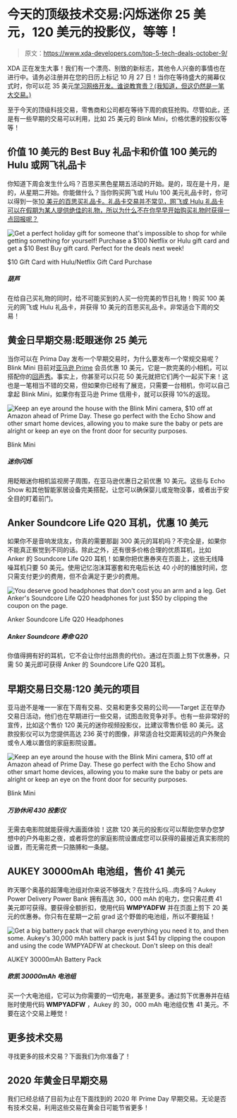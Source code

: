 # 今天的顶级技术交易:闪烁迷你 25 美元，120 美元的投影仪，等等！

> 原文：<https://www.xda-developers.com/top-5-tech-deals-october-9/>

XDA 正在发生大事！我们有一个漂亮、别致的新标志，其他令人兴奋的事情也在进行中。请务必注册并在您的日历上标记 10 月 27 日！当你在等待盛大的揭幕仪式时，你可以花 35 美元[学习网络开发。谁说教育贵？(我知道，但这仍然是一笔大交易。)](https://www.xda-developers.com/get-an-education-in-web-development-with-35-hours-of-training-for-under-35/)

至于今天的顶级科技交易，零售商和公司都在等待下周的疯狂抢购。尽管如此，还是有一些早期的交易可以利用，比如 25 美元的 Blink Mini，价格优惠的投影仪等等！

## 价值 10 美元的 Best Buy 礼品卡和价值 100 美元的 Hulu 或网飞礼品卡

你知道下周会发生什么吗？百思买黑色星期五活动的开始。是的，现在是十月，是的，从星期二开始。你能做什么？当你购买网飞或 Hulu 100 美元礼品卡时，你可以得到一张[10 美元的百思买礼品卡。礼品卡交易并不常见，网飞或 Hulu 礼品卡可以在假期为某人提供绝佳的礼物，所以为什么不在你早早开始购买礼物时获得一点回报呢？](https://shop-links.co/link/?exclusive=1&publisher_slug=xda&article_name=Today%27s+Top+Tech+Deals%3A+Blinks+Minis+for+%2425%2C+%24120+Projector%2C+and+More%21&article_url=https%3A%2F%2Fwww.xda-developers.com%2Ftop-5-tech-deals-october-9%2F&u1=UUxdaUeUpU30156&url=https%3A%2F%2Fwww.bestbuy.com%2Fsite%2Ftop-deals%2Fgift-card-deals%2Fpcmcat1563304230040.c%3Fid%3Dpcmcat1563304230040)

 <picture>![Get a perfect holiday gift for someone that's impossible to shop for while getting something for yourself! Purchase a $100 Netflix or Hulu gift card and get a $10 Best Buy gift card. Perfect for the deals next week!](img/dae58c1010b29434e965f2df2835bd26.png)</picture> 

$10 Gift Card with Hulu/Netflix Gift Card Purchase

##### 葫芦

在给自己买礼物的同时，给不可能买到的人买一份完美的节日礼物！购买 100 美元的网飞或 Hulu 礼品卡，并获得 10 美元的百思买礼品卡。非常适合下周的交易！

## 黄金日早期交易:眨眼迷你 25 美元

当你可以在 Prima Day 发布一个早期交易时，为什么要发布一个常规交易呢？Blink Mini 目前对[亚马逊 Prime](https://www.amazon.com/Nintendo-Switch-Neon-Blue-Joy%E2%80%91/dp/B07VGRJDFY?tag=xda-57lbm91-20&ascsubtag=UUxdaUeUpU30156&asc_refurl=https%3A%2F%2Fwww.xda-developers.com%2Ftop-5-tech-deals-october-9%2F&asc_campaign=Short-Term) 会员优惠 10 美元，它是一款完美的小相机，可以搭配你的[回声秀](https://www.amazon.com/dp/B07HZLHPKP?tag=xda-57lbm91-20&ascsubtag=UUxdaUeUpU30156&asc_refurl=https%3A%2F%2Fwww.xda-developers.com%2Ftop-5-tech-deals-october-9%2F&asc_campaign=Short-Term)。事实上，你甚至可以只花 50 美元就把它们两个一起买下来！这也是一笔相当不错的交易，但如果你已经有了展览，只需要一台相机，你可以自己拿起 Blink Mini，如果你有亚马逊 Prime 信用卡，就可以获得 10%的返现。

 <picture>![Keep an eye around the house with the Blink Mini camera, $10 off at Amazon ahead of Prime Day. These go perfect with the Echo Show and other smart home devices, allowing you to make sure the baby or pets are alright or keep an eye on the front door for security purposes.](img/6abb79039875eefb6257ad0815cac1da.png)</picture> 

Blink Mini

##### 迷你闪烁

用眨眼迷你相机监视房子周围，在亚马逊优惠日之前优惠 10 美元。这些与 Echo Show 和其他智能家居设备完美搭配，让您可以确保婴儿或宠物没事，或者出于安全目的盯着前门。

## Anker Soundcore Life Q20 耳机，优惠 10 美元

如果你不是音响发烧友，你真的需要那副 300 美元的耳机吗？不完全是，如果你不能真正察觉到不同的话。除此之外，还有很多价格合理的优质耳机，比如 Anker 的 Soundcore Life Q20 耳机！如果你把优惠券夹在页面上，这些无线降噪耳机只要 50 美元。使用记忆泡沫耳塞套和充电后长达 40 小时的播放时间，您只需支付更少的费用，但不会满足于更少的费用。

 <picture>![You deserve good headphones that don't cost you an arm and a leg. Get Anker's Soundcore Life Q20 headphones for just $50 by clipping the coupon on the page.](img/776b76e1e0d103c5f6368b21a351a9cc.png)</picture> 

Anker Soundcore Life Q20 Headphones

##### Anker Soundcore 寿命 Q20

你值得拥有好的耳机，它不会让你付出昂贵的代价。通过在页面上剪下优惠券，只需 50 美元即可获得 Anker 的 Soundcore Life Q20 耳机。

## 早期交易日交易:120 美元的项目

亚马逊不是唯一一家在下周有交易、交易和更多交易的公司——Target 正在举办交易日活动，他们也在早期进行一些交易，试图击败竞争对手。也有一些非常好的宣传，比如这个售价 120 美元的迷你视频投影仪，比建议零售价低 80 美元。这款投影仪可以为您提供高达 236 英寸的图像，非常适合社交距离较远的户外聚会或令人难以置信的家庭影院设置。

 <picture>![Keep an eye around the house with the Blink Mini camera, $10 off at Amazon ahead of Prime Day. These go perfect with the Echo Show and other smart home devices, allowing you to make sure the baby or pets are alright or keep an eye on the front door for security purposes.](img/6abb79039875eefb6257ad0815cac1da.png)</picture> 

Blink Mini

##### 万协休闲 430 投影仪

无需去电影院就能获得大画面体验！这款 120 美元的投影仪可以帮助您举办您梦想中的户外电影之夜，或者将您的家庭影院设置成您可以获得的最接近真实影院的设置，而无需花费一只胳膊和一条腿。

## AUKEY 30000mAh 电池组，售价 41 美元

昨天哪个奥基的超薄电池组对你来说不够强大？在找什么吗...肉多吗？Aukey Power Delivery Power Bank 拥有高达 30，000 mAh 的电力，您只需花费 41 美元即可获得。要获得全额折扣，使用代码 **WMPYADFW** 并在页面上剪下 20 美元的优惠券。你只有在星期一之前 grad 这个野兽的电池组，所以不要拖延！

 <picture>![Get a big battery pack that will charge everything you need it to, and then some. Aukey's 30,000 mAh battery pack is just $41 by clipping the coupon and using the code <strong>WMPYADFW</strong> at checkout. Don't sleep on this deal!](img/4294a4a2d9ff2929d455723e1c904004.png)</picture> 

AUKEY 30000mAh Battery Pack

##### 欧凯 30000mAh 电池组

买一个大电池组，它可以为你需要的一切充电，甚至更多。通过剪下优惠券并在结账时使用代码 **WMPYADFW** ，Aukey 的 30，000 mAh 电池组仅售 41 美元。不要在这个交易上睡觉！

## 更多技术交易

寻找更多的技术交易？下面我们为你准备了！

## 2020 年黄金日早期交易

我们已经总结了目前为止在下面找到的 2020 年 Prime Day 早期交易。无论是否有技术交易，利用这些交易在黄金日可能节省更多！